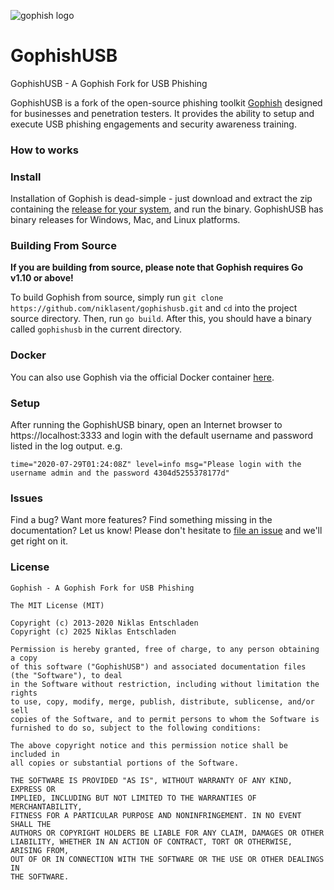 ![gophish logo](https://raw.github.com/niklasent/gophishusb/master/static/images/gophish_purple.png)

GophishUSB
=======

GophishUSB - A Gophish Fork for USB Phishing

GophishUSB is a fork of the open-source phishing toolkit [Gophish](https://getgophish.com) designed for businesses and penetration testers. It provides the ability to setup and execute USB phishing engagements and security awareness training.  

### How to works


### Install

Installation of Gophish is dead-simple - just download and extract the zip containing the [release for your system](https://github.com/niklasent/gophishusb/releases/), and run the binary. GophishUSB has binary releases for Windows, Mac, and Linux platforms.

### Building From Source
**If you are building from source, please note that Gophish requires Go v1.10 or above!**

To build Gophish from source, simply run ```git clone https://github.com/niklasent/gophishusb.git``` and ```cd``` into the project source directory. Then, run ```go build```. After this, you should have a binary called ```gophishusb``` in the current directory.

### Docker
You can also use Gophish via the official Docker container [here](https://hub.docker.com/r/gophish/gophish/).

### Setup
After running the GophishUSB binary, open an Internet browser to https://localhost:3333 and login with the default username and password listed in the log output.
e.g.
```
time="2020-07-29T01:24:08Z" level=info msg="Please login with the username admin and the password 4304d5255378177d"
```

### Issues

Find a bug? Want more features? Find something missing in the documentation? Let us know! Please don't hesitate to [file an issue](https://github.com/niklasent/gophishusb/issues/new) and we'll get right on it.

### License
```
Gophish - A Gophish Fork for USB Phishing

The MIT License (MIT)

Copyright (c) 2013-2020 Niklas Entschladen
Copyright (c) 2025 Niklas Entschladen

Permission is hereby granted, free of charge, to any person obtaining a copy
of this software ("GophishUSB") and associated documentation files (the "Software"), to deal
in the Software without restriction, including without limitation the rights
to use, copy, modify, merge, publish, distribute, sublicense, and/or sell
copies of the Software, and to permit persons to whom the Software is
furnished to do so, subject to the following conditions:

The above copyright notice and this permission notice shall be included in
all copies or substantial portions of the Software.

THE SOFTWARE IS PROVIDED "AS IS", WITHOUT WARRANTY OF ANY KIND, EXPRESS OR
IMPLIED, INCLUDING BUT NOT LIMITED TO THE WARRANTIES OF MERCHANTABILITY,
FITNESS FOR A PARTICULAR PURPOSE AND NONINFRINGEMENT. IN NO EVENT SHALL THE
AUTHORS OR COPYRIGHT HOLDERS BE LIABLE FOR ANY CLAIM, DAMAGES OR OTHER
LIABILITY, WHETHER IN AN ACTION OF CONTRACT, TORT OR OTHERWISE, ARISING FROM,
OUT OF OR IN CONNECTION WITH THE SOFTWARE OR THE USE OR OTHER DEALINGS IN
THE SOFTWARE.
```

